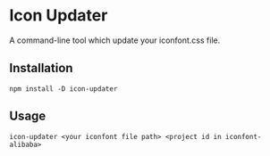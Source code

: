 # Icon Updater

A command-line tool which update your iconfont.css file.

## Installation

```shell
npm install -D icon-updater
```

## Usage

```shell
icon-updater <your iconfont file path> <project id in iconfont-alibaba>
```
